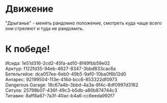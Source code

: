 # Движение
"Дрыганье" - менять рандомно положение, смотреть куда чаще всего они стреляют и туда не рандомить.
# К победе!
Исида: 1e51d316-2cd2-45fa-ad10-8f49fbb59e02  
Арктур: f122fd35-94eb-4627-8347-3bbd833cac6a  
Бетельгейзе: dca057ee-6eb0-49b5-9af0-10ba0f6b12d0  
Антарес: 92199504-113e-416d-bcc6-853322df0973  
Dangerous Garage: 18c67a4b-3bbd-4a3a-8f4c-8df0997d3162  
Ситула: 25798b07-436f-49c3-b5db-a86b874744c3  
Титавин: 8aff8a67-7a3f-40ac-b4a6-cc6eeda992f7  